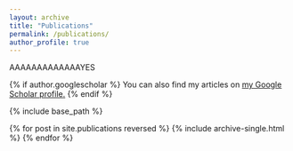 ```yaml
---
layout: archive
title: "Publications"
permalink: /publications/
author_profile: true
---
```

AAAAAAAAAAAAAYES

{% if author.googlescholar %}
  You can also find my articles on <u><a href="{{https://scholar.google.com/citations?user=wnkr0FYAAAAJ&hl=en}}">my Google Scholar profile</a>.</u>
{% endif %}

{% include base_path %}

{% for post in site.publications reversed %}
  {% include archive-single.html %}
{% endfor %}
